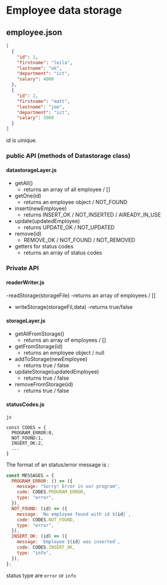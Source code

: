 # Employee data storage

## employee.json

```json
[
  {
    "id": 1,
    "firstname": "leila",
    "lastname": "ok",
    "department": "ict",
    "salary": 4000
  },
  {
    "id": 2,
    "firstname": "matt",
    "lastname": "joe",
    "department": "ict",
    "salary": 3000
  }
]
```

id is uinique.

### public API (methods of Datastorage class)

#### datastorageLayer.js

- getAll()
  - returns an array of all employee / []
- getOne(id)
  - returns an employee object / NOT_FOUND
- insert(newEmployee)
  - returns INSERT_OK / NOT_INSERTED / AlREADY_IN_USE
- update(updatedEmployee)
  - returns UPDATE_OK / NOT_UPDATED
- remove(id)
  - REMOVE_OK / NOT_FOUND / NOT_REMOVED
- getters for status codes
  - returns an array of status codes

### Private API

#### readerWriter.js

-readStorage(storageFile)
  -returns an array of employees / []

- writeStorage(storageFil,data)
  -returns true/false

#### storageLayer.js

- getAllFromStorage()
  - returns an array of employees / []
- getFromStorage(id)
  - returns an employee object / null
- addToStorage(newEmployee)
  - returns true / false
- updateStorage(updatedEmployee)
  - returns true / false
- removeFromStorage(id)
  - returns true / false

#### statusCodes.js

```
js

const CODES = {
  PROGRAM_ERROR:0,
  NOT_FOUND:1,
  INSERT_OK:2,
  ...
}
```

The format of an status/error message is :

```js
const MESSAGES = {
  PROGRAM_ERROR: () => ({
    message: "Sorry! Error in our program",
    code: CODES.PROGRAM_ERROR,
    type: "error",
  }),
  NOT_FOUND: (id) => ({
    message: `No employee found with id ${id}`,
    code: CODES.NOT_FOUND,
    type: "error",
  }),
  INSERT_OK: (id) => ({
    message: `Employee ${id} was inserted`,
    code: CODES.INSERT_OK,
    type: "info",
  }),
};
```
status type are `error` or `info` 